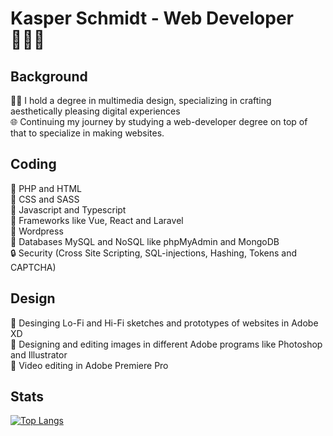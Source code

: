 # Kasper Schmidt - Web Developer 🙋🏼‍♂️

## Background
👨‍🎓 I hold a degree in multimedia design, specializing in crafting aesthetically pleasing digital experiences <br>
🌐 Continuing my journey by studying a web-developer degree on top of that to specialize in making websites.

## Coding
🐘 PHP and HTML <br>
🎨 CSS and SASS <br>
🚀 Javascript and Typescript <br> 
🚀 Frameworks like Vue, React and Laravel <br>
📝 Wordpress <br>
💾 Databases MySQL and NoSQL like phpMyAdmin and MongoDB <br>
🔒 Security (Cross Site Scripting, SQL-injections, Hashing, Tokens and CAPTCHA)

## Design
🗼 Desinging Lo-Fi and Hi-Fi sketches and prototypes of websites in Adobe XD <br>
🎨 Designing and editing images in different Adobe programs like Photoshop and Illustrator <br>
🎥 Video editing in Adobe Premiere Pro

## Stats
[![Top Langs](https://github-readme-stats.vercel.app/api/top-langs/?username=Kasper-Schmidt&layout=compact&theme=vision-friendly-dark)](https://github.com/anuraghazra/github-readme-stats)

